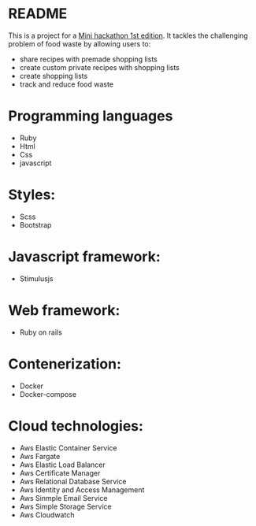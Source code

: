 # README
This is a project for a [Mini hackathon 1st edition](https://nowaakademia.org/mini-hackathon-edycja-i/). It tackles the challenging problem of food waste by allowing users to:
 - share recipes with premade shopping lists
 - create custom private recipes with shopping lists
 - create shopping lists
 - track and reduce food waste
# Programming languages
- Ruby
- Html
- Css
- javascript
# Styles:
- Scss
- Bootstrap
# Javascript framework:
- Stimulusjs
# Web framework:
- Ruby on rails
# Contenerization:
- Docker
- Docker-compose
# Cloud technologies:
- Aws Elastic Container Service
- Aws Fargate
- Aws Elastic Load Balancer
- Aws Certificate Manager
- Aws Relational Database Service
- Aws Identity and Access Management
- Aws Sinmple Email Service
- Aws Simple Storage Service
- Aws Cloudwatch
